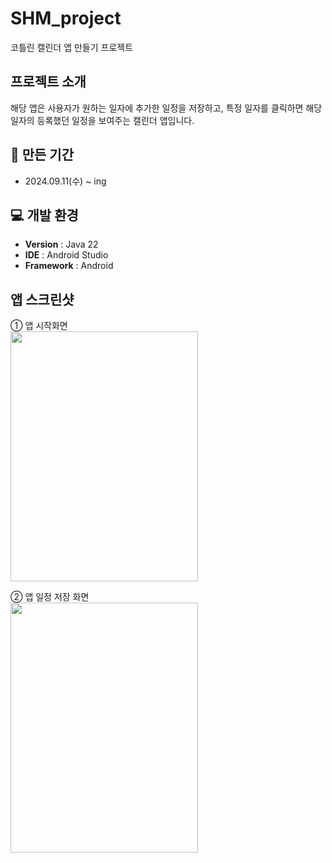 # SHM_project
코틀린 캘린더 앱 만들기 프로젝트

##  프로젝트 소개
해당 앱은 사용자가 원하는 일자에 추가한 일정을 저장하고, 특정 일자를 클릭하면 해당 일자의 등록했던 일정을 보여주는 캘린더 앱입니다.

## 📅 만든 기간
- 2024.09.11(수) ~ ing
  
## 💻 개발 환경
- **Version** : Java 22
- **IDE** : Android Studio
- **Framework** : Android

## 앱 스크린샷
① 앱 시작화면<br>
<img src=https://github.com/user-attachments/assets/3a6420f2-37e6-4d1b-b9b8-448fa7e4e775 width="300" height="400"/>

② 앱 일정 저장 화면<br>
<img src="https://github.com/user-attachments/assets/acfb8a3d-f8b3-4dd6-9c41-df6bb405b09f" width="300" height="400"/>

